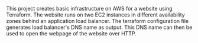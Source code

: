 This project creates basic infrastructure on AWS for a website using Terraform.
The website runs on two EC2 instances in different availability zones behind an application load balancer.
The terraform configuration file generates load balancer's DNS name as output. This DNS name can then be used to open the webpage of the website over HTTP.
